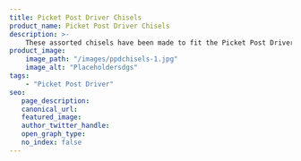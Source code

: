 ```yaml
---
title: Picket Post Driver Chisels
product_name: Picket Post Driver Chisels
description: >-
    These assorted chisels have been made to fit the Picket Post Driver. They are quality tools with spade or pointed ends to suit your purpose. Easily changed to fit the driver when the going gets tough.
product_image:
    image_path: "/images/ppdchisels-1.jpg"
    image_alt: "Placeholdersdgs"
tags:
    - "Picket Post Driver"
seo:
   page_description:
   canonical_url:
   featured_image:
   author_twitter_handle:
   open_graph_type:
   no_index: false
---
```

